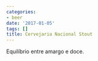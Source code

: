```yaml
---
categories:
- beer
date: '2017-01-05'
tags: []
title: Cervejaria Nacional Stout
---
```


Equilíbrio entre amargo e doce.
